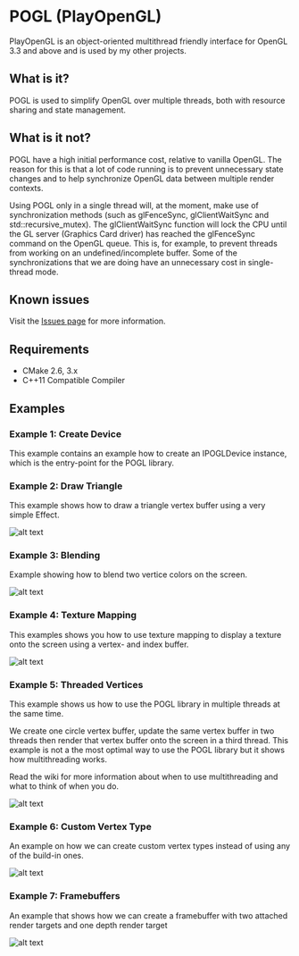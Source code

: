 # POGL (PlayOpenGL) #

PlayOpenGL is an object-oriented multithread friendly interface for OpenGL 3.3 and above and is used by my other projects.

## What is it? ##

POGL is used to simplify OpenGL over multiple threads, both with resource sharing and state management. 

## What is it not? ##

POGL have a high initial performance cost, relative to vanilla OpenGL. The reason for this is that a lot of code running is to prevent unnecessary state changes and to help synchronize OpenGL data between multiple render contexts. 

Using POGL only in a single thread will, at the moment, make use of synchronization methods (such as glFenceSync, glClientWaitSync and std::recursive_mutex). 
The glClientWaitSync function will lock the CPU until the GL server (Graphics Card driver) has reached the glFenceSync command on the OpenGL queue. This is, for example, to
prevent threads from working on an undefined/incomplete buffer. Some of the synchronizations that we are doing have an unnecessary cost in single-thread mode.

## Known issues ##

Visit the [Issues page](https://github.com/perandersson/POGL/labels/bug) for more information.

## Requirements ##

* CMake 2.6, 3.x
* C++11 Compatible Compiler

## Examples ##

### Example 1: Create Device ###

This example contains an example how to create an IPOGLDevice instance, which is the entry-point for the POGL library.

### Example 2: Draw Triangle ###

This example shows how to draw a triangle vertex buffer using a very simple Effect.

![alt text](https://raw.githubusercontent.com/perandersson/POGL/master/example2_drawtriangle/screenshot.png "Example 2")

### Example 3: Blending ###

Example showing how to blend two vertice colors on the screen.

![alt text](https://raw.githubusercontent.com/perandersson/POGL/master/example3_blending/screenshot.png "Example 3")

### Example 4: Texture Mapping ###

This examples shows you how to use texture mapping to display a texture onto the screen using a vertex- and index buffer.

![alt text](https://raw.githubusercontent.com/perandersson/POGL/master/example4_texturing/screenshot.png "Example 4")

### Example 5: Threaded Vertices ###

This example shows us how to use the POGL library in multiple threads at the same time.

We create one circle vertex buffer, update the same vertex buffer in two threads then render that vertex buffer onto the screen in a third thread.
This example is not a the most optimal way to use the POGL library but it shows how multithreading works.

Read the wiki for more information about when to use multithreading and what to think of when you do.

![alt text](https://raw.githubusercontent.com/perandersson/POGL/master/example5_threadedvertices/screenshot.png "Example 5")

### Example 6: Custom Vertex Type ###

An example on how we can create custom vertex types instead of using any of the build-in ones.

![alt text](https://raw.githubusercontent.com/perandersson/POGL/master/example6_customvertextype/screenshot.png "Example 6")

### Example 7: Framebuffers ###

An example that shows how we can create a framebuffer with two attached render targets and one depth render target

![alt text](https://raw.githubusercontent.com/perandersson/POGL/master/example7_framebuffers/screenshot.png "Example 6")